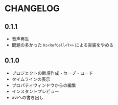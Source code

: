 # CHANGELOG

## 0.1.1

- 音声再生
- 問題の多かった `Rc<RefCell<T>>` による実装をやめる

## 0.1.0

- プロジェクトの新規作成・セーブ・ロード
- タイムラインの表示
- プロパティウィンドウからの編集
- インスタントプレビュー
- aviへの書き出し

